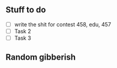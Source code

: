 ## Stuff to do
- [ ] write the shit for contest 458, edu, 457
- [ ] Task 2
- [ ] Task 3
## Random gibberish
